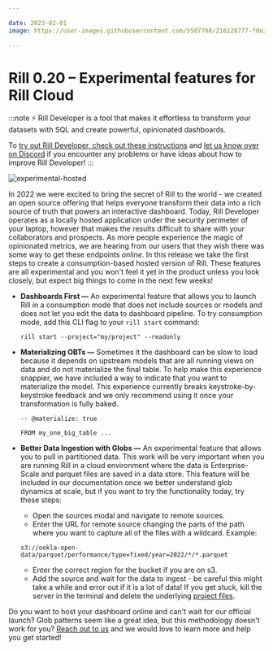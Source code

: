 ```yaml
---

date: 2023-02-01
image: https://user-images.githubusercontent.com/5587788/216128777-f0e29f13-58a3-4640-b147-3916d63de671.png

---
```


# Rill 0.20 – Experimental features for Rill Cloud

:::note
⚡ Rill Developer is a tool that makes it effortless to transform your datasets with SQL and create powerful, opinionated dashboards.

To [try out Rill Developer, check out these instructions](/#pick-an-install-option) and [let us know over on Discord](https://bit.ly/3bbcSl9) if you encounter any problems or have ideas about how to improve Rill Developer!
:::

![experimental-hosted](https://user-images.githubusercontent.com/5587788/216128298-20133a6e-ed99-4163-b73c-368d795aa71c.gif "794934172")

In 2022 we were excited to bring the secret of Rill to the world - we created an open source offering that helps everyone transform their data into a rich source of truth that powers an interactive dashboard. Today, Rill Developer operates as a locally hosted application under the security perimeter of your laptop, however that makes the results difficult to share with your collaborators and prospects. As more people experience the magic of opinionated metrics, we are hearing from our users that they wish there was some way to get these endpoints _online_. In this release we take the first steps to create a consumption-based hosted version of Rill. These features are all experimental and you won't feel it yet in the product unless you look closely, but expect big things to come in the next few weeks! 

- **Dashboards First —**  An experimental feature that allows you to launch Rill in a consumption mode that does not include sources or models and does not let you edit the data to dashboard pipeline. To try consumption mode, add this CLI flag to your `rill start` command:
    
    ```
    rill start --project="my/project" --readonly
    ```

- **Materializing OBTs —**  Sometimes it the dashboard can be slow to load because it depends on upstream models that are all running views on data and do not materialize the final table. To help make this experience snappier, we have included a way to indicate that you want to materialize the model. This experience currently breaks keystroke-by-keystroke feedback and we only recommend using it once your transformation is fully baked.
    
    ```
    -- @materialize: true

    FROM my_one_big_table ...
    ```

- **Better Data Ingestion with Globs —** An experimental feature that allows you to pull in partitioned data. This work will be very important when you are running Rill in a cloud environment where the data is Enterprise-Scale and parquet files are saved in a data store. This feature will be included in our documentation once we better understand glob dynamics at scale, but if you want to try the functionality today, try these steps:

    - Open the sources modal and navigate to remote sources.
    - Enter the URL for remote source changing the parts of the path where you want to capture all of the files with a wildcard. Example:
    
    ```
    s3://ookla-open-data/parquet/performance/type=fixed/year=2022/*/*.parquet
    ```

    - Enter the correct region for the bucket if you are on s3.
    - Add the source and wait for the data to ingest - be careful this might take a while and error out if it is a lot of data! If you get stuck, kill the server in the terminal and delete the underlying [project files](http://localhost:4002/references/project-files).

Do you want to host your dashboard online and can't wait for our official launch? Glob patterns seem like a great idea, but this methodology doesn't work for you? [Reach out to us](https://bit.ly/3bbcSl9) and we would love to learn more and help you get started!
